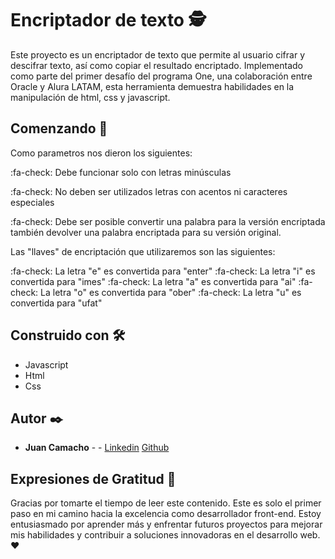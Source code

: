 # Encriptador de texto 🕵️

Este proyecto es un encriptador de texto que permite al usuario cifrar y descifrar texto, así como copiar el resultado encriptado. Implementado como parte del primer desafío del programa One, una colaboración entre Oracle y Alura LATAM, esta herramienta demuestra habilidades en la manipulación de html, css y javascript.

## Comenzando 🚀

Como parametros nos dieron los siguientes:

:fa-check: Debe funcionar solo con letras minúsculas

:fa-check: No deben ser utilizados letras con acentos ni caracteres especiales

:fa-check: Debe ser posible convertir una palabra para la versión encriptada también  	 devolver una palabra encriptada para su versión original.

Las "llaves" de encriptación que utilizaremos son las siguientes:

:fa-check: La letra "e" es convertida para "enter"
:fa-check: La letra "i" es convertida para "imes"
:fa-check: La letra "a" es convertida para "ai"
:fa-check: La letra "o" es convertida para "ober"
:fa-check: La letra "u" es convertida para "ufat"

## Construido con 🛠️

- Javascript 
- Html
- Css

## Autor ✒️

* **Juan Camacho** - - [Linkedin](https://www.linkedin.com/in/juan-camacho-65aab3221/) [Github](https://github.com/JuanCamachocss/Challenge-Encriptador-de-texto)


## Expresiones de Gratitud 🎁

Gracias por tomarte el tiempo de leer este contenido. Este es solo el primer paso en mi camino hacia la excelencia como desarrollador front-end. Estoy entusiasmado por aprender más y enfrentar futuros proyectos para mejorar mis habilidades y contribuir a soluciones innovadoras en el desarrollo web. ❤️
